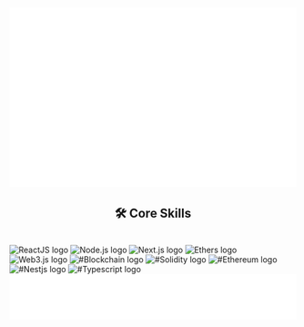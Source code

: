 <!-- Trungquandev -->
<a href="#" target="_blank">
  <img src="svg/trungquandev.svg" width="1200" alt="" />
</a>

<h2 align="center">🛠 Core Skills</h2>
<br>
<!-- https://simpleicons.org/ -->
<span>
<img src="https://img.shields.io/badge/ReactJS-282C34?logo=react&logoColor=61DAFB" alt="ReactJS logo" title="ReactJS" height="25" />
<img src="https://img.shields.io/badge/Node.js-282C34?logo=node.js&logoColor=00F200" alt="Node.js logo" title="Node.js" height="25" />
<img src="https://img.shields.io/badge/Next.js-282C34?logo=next.js&logoColor=#000000" alt="Next.js logo" title="Next.js" height="25" />
<img src="https://img.shields.io/badge/Ethers JS-282C34?logo=ethers&logoColor=##2535A0" alt="Ethers logo" title="EThers" height="25" />
<img src="https://img.shields.io/badge/Web3.js-282C34?logo=web3.js&logoColor=#F16822" alt="Web3.js logo" title="Web3.js" height="25" />
<img src="https://img.shields.io/badge/Blockchain-282C34?logo=blockchaindotcom&logoColor=#121D33" alt="#Blockchain logo" title="Blockchain" height="25" />
<img src="https://img.shields.io/badge/Solidity-282C34?logo=solidity&logoColor=#363636" alt="#Solidity logo" title="Solidity" height="25" />
<img src="https://img.shields.io/badge/Ethereum-282C34?logo=ethereum&logoColor=#3C3C3D" alt="#Ethereum logo" title="Ethereum" height="25" />
<img src="https://img.shields.io/badge/Nestjs-282C34?logo=nestjs&logoColor=#E0234E" alt="#Nestjs logo" title="Nestjs" height="25" />
<img src="https://img.shields.io/badge/Typescript-282C34?logo=typescript&logoColor=#3178C6" alt="#Typescript logo" title="typescript" height="25" />
</span>

<a href="#" target="_blank">
  <img src="svg/trungquandev-quotes.svg" width="846" height="80" alt="" />
</a>
